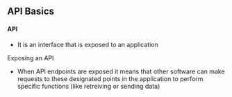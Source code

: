 ## API Basics 

#### API 

- It is an interface that is exposed to an application 

Exposing an API 

- When API endpoints are exposed it means that other software can make requests to these designated points in the application to perform specific functions (like retreiving or sending data)